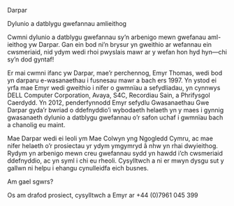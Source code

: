 Darpar

Dylunio a datblygu gwefannau amlieithog

Cwmni dylunio a datblygu gwefannau sy’n arbenigo mewn gwefanau aml-ieithog yw Darpar. Gan ein bod ni’n brysur yn gweithio ar wefannau ein cwsmeriaid, nid ydym wedi rhoi pwyslais mawr ar y wefan hon hyd hyn—chi sy’n dod gyntaf!

Er mai cwmni ifanc yw Darpar, mae’r perchennog, Emyr Thomas, wedi bod yn darparu e-wasanaethau i fusnesau mawr a bach ers 1997. Yn ystod ei yrfa mae Emyr wedi gweithio i nifer o gwmnïau a sefydliadau, yn cynnwys DELL Computer Corporation, Avaya, S4C, Recordiau Sain, a Phrifysgol Caerdydd. Yn 2012, penderfynnodd Emyr sefydlu Gwasanaethau Gwe Darpar gyda’r bwriad o ddefnyddio’i wybodaeth helaeth yn y maes i gynnig gwasanaeth dylunio a datblygu gwefannau o’r safon uchaf i gwmnïau bach a chanolig eu maint.

Mae Darpar wedi ei leoli ym Mae Colwyn yng Ngogledd Cymru, ac mae nifer helaeth o’r prosiectau yr ydym ymgymryd â nhw yn rhai dwyieithog. Rydym yn arbenigo mewn creu gwefannau sydd yn hawdd i’ch cwsmeriaid ddefnyddio, ac yn syml i chi eu rheoli. Cysylltwch a ni er mwyn dysgu sut y gallwn ni helpu i ehangu cynulleidfa eich busnes.

Am gael sgwrs?

Os am drafod prosiect, cysylltwch a Emyr ar +44 (0)7961 045 399
